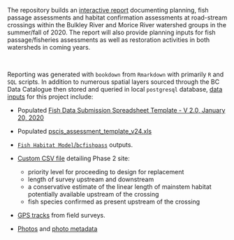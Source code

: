 

The repository builds an [interactive report](https://newgraphenvironment.github.io/fish_passage_bulkley_2020_reporting/) documenting planning, fish passage assessments and habitat confirmation assessments at road-stream crossings within the Bulkley River and Morice River watershed groups in the summer/fall of 2020. The report will also provide planning inputs for fish passage/fisheries assessments as well as restoration activities in both watersheds in coming years.

<br>

Reporting was generated with `bookdown` from `Rmarkdown` with primarily `R` and `SQL` scripts. In addition to numerous spatial layers sourced through the BC Data Catalogue then stored and queried in local `postgresql` database, [data inputs](https://github.com/NewGraphEnvironment/fish_passage_bulkley_2020_reporting/tree/master/data) for this project include: 

 + Populated [Fish Data Submission Spreadsheet Template - V 2.0, January 20, 2020 ](https://www2.gov.bc.ca/gov/content/environment/plants-animals-ecosystems/fish/fish-and-fish-habitat-data-information/fish-data-submission/submit-fish-data#submitfish) 

 + Populated [pscis_assessment_template_v24.xls](https://www2.gov.bc.ca/gov/content/environment/plants-animals-ecosystems/fish/aquatic-habitat-management/fish-passage/fish-passage-technical/assessment-projects)
 
 
 + [`Fish Habitat Model`/`bcfishpass`](https://github.com/smnorris/bcfishpass) outputs.


 + [Custom CSV file](https://github.com/NewGraphEnvironment/fish_passage_bulkley_2020_reporting/blob/master/data/habitat_confirmations_priorities.csv) detailing Phase 2 site:
     - priority level for proceeding to design for replacement
     - length of survey upstream and downstream
     - a conservative estimate of the linear length of mainstem habitat potentially available upstream of the crossing 
     - fish species confirmed as present upstream of the crossing

 + [GPS tracks](https://github.com/NewGraphEnvironment/fish_passage_bulkley_2020_reporting/tree/master/data/habitat_confirmation_tracks.gpx) from field surveys.  

 + [Photos](https://github.com/NewGraphEnvironment/fish_passage_bulkley_2020_reporting/tree/master/data/photos) and [photo metadata](https://github.com/NewGraphEnvironment/fish_passage_bulkley_2020_reporting/tree/master/data/photo_metadata.csv)
    
